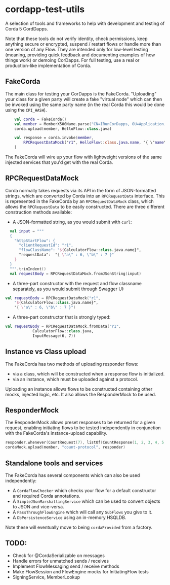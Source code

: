 # cordapp-test-utils

A selection of tools and frameworks to help with development and testing of Corda 5 CordDapps.

Note that these tools do not verify identity, check permissions, keep anything secure or encrypted, suspend / restart
flows or handle more than one version of any Flow.  They are intended only for low-level testing (meaning, providing
quick feedback and documenting examples of how things work) or demoing CorDapps. For full testing, use a real or
production-like implementation of Corda.

## FakeCorda

The main class for testing your CorDapps is the FakeCorda. "Uploading" your class for a given party will create a fake
"virtual node" which can then be invoked using the same party name (in the real Corda this would be done using
the `CPI_HASH`).

```kotlin
    val corda = FakeCorda()
    val member = MemberX500Name.parse("CN=IRunCorDapps, OU=Application, O=R3, L=London, C=GB")
    corda.upload(member, HelloFlow::class.java)

    val response = corda.invoke(member,
        RPCRequestDataMock("r1", HelloFlow::class.java.name, "{ \"name\" : \"CordaDev\" }")
    )
```

The FakeCorda will wire up your flow with lightweight versions of the same injected services that you'd get with
the real Corda.

## RPCRequestDataMock

Corda normally takes requests via its API in the form of JSON-formatted strings, which are converted
by Corda into an `RPCRequestData` interface. This is represented in the FakeCorda by an `RPCRequestDataMock` class,
which allows the `RPCRequestData` to be easily constructed. There are three different construction
methods available:

- A JSON-formatted string, as you would submit with `curl`:

```kotlin
  val input = """
  {
    "httpStartFlow": {
      "clientRequestId": "r1",
      "flowClassName": "${CalculatorFlow::class.java.name}",
      "requestData":  "{ \"a\" : 6, \"b\" : 7 }"
    }
  }
  """.trimIndent()
  val requestBody = RPCRequestDataMock.fromJSonString(input)
```

- A three-part constructor with the request and flow classname separately, as you would submit through
  Swagger UI:

```kotlin
val requestBody = RPCRequestDataMock("r1", 
    "${CalculatorFlow::class.java.name}",
    "{ \"a\" : 6, \"b\" : 7 }")
```

- A three-part constructor that is strongly typed:

```kotlin
val requestBody = RPCRequestDataMock.fromData("r1", 
            CalculatorFlow::class.java, 
            InputMessage(6, 7))
```

## Instance vs Class upload

The FakeCorda has two methods of uploading responder flows:
- via a class, which will be constructed when a response flow is initialized.
- via an instance, which must be uploaded against a protocol.

Uploading an instance allows flows to be constructed containing other mocks, injected logic, etc. It also allows
the ResponderMock to be used.

## ResponderMock

The ResponderMock allows preset responses to be returned for a given request, enabling initiating flows to be tested
independently in conjunction with the FakeCorda's instance-upload capability.

```kotlin
responder.whenever(CountRequest(7), listOf(CountResponse(1, 2, 3, 4, 5, 6, 7)))
cordaMock.upload(member, "count-protocol", responder)
```

## Standalone tools and services

The FakeCorda has several components which can also be used independently:

- A `CordaFlowChecker` which checks your flow for a default constructor and required Corda annotations.
- A `SimpleJSonMarshallingService` which can be used to convert objects to JSON and vice-versa.
- A `PassThroughFlowEngine` which will call any `SubFlows` you give to it.
- A `DbPersistenceService` using an in-memory HSQLDB.

Note these will eventually move to being `cordaProvided` from a factory.

## TODO:

- Check for @CordaSerializable on messages
- Handle errors for unmatched sends / receives
- Implement FlowMessaging send / receive methods
- Make FlowSession and FlowEngine mocks for InitiatingFlow tests
- SigningService, MemberLookup